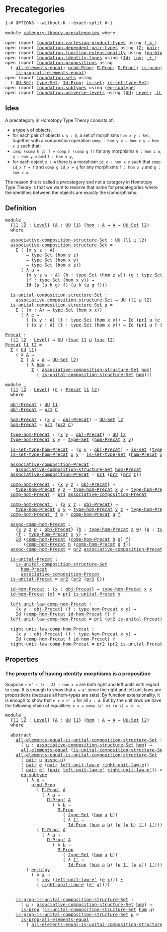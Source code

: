 # Precategories

<pre class="Agda"><a id="26" class="Symbol">{-#</a> <a id="30" class="Keyword">OPTIONS</a> <a id="38" class="Pragma">--without-K</a> <a id="50" class="Pragma">--exact-split</a> <a id="64" class="Symbol">#-}</a>

<a id="69" class="Keyword">module</a> <a id="76" href="category-theory.precategories.html" class="Module">category-theory.precategories</a> <a id="106" class="Keyword">where</a>

<a id="113" class="Keyword">open</a> <a id="118" class="Keyword">import</a> <a id="125" href="foundation.cartesian-product-types.html" class="Module">foundation.cartesian-product-types</a> <a id="160" class="Keyword">using</a> <a id="166" class="Symbol">(</a><a id="167" href="foundation-core.cartesian-product-types.html#577" class="Function Operator">_×_</a><a id="170" class="Symbol">)</a>
<a id="172" class="Keyword">open</a> <a id="177" class="Keyword">import</a> <a id="184" href="foundation.dependent-pair-types.html" class="Module">foundation.dependent-pair-types</a> <a id="216" class="Keyword">using</a> <a id="222" class="Symbol">(</a><a id="223" href="foundation-core.dependent-pair-types.html#502" class="Record">Σ</a><a id="224" class="Symbol">;</a> <a id="226" href="foundation-core.dependent-pair-types.html#575" class="InductiveConstructor">pair</a><a id="230" class="Symbol">;</a> <a id="232" href="foundation-core.dependent-pair-types.html#592" class="Field">pr1</a><a id="235" class="Symbol">;</a> <a id="237" href="foundation-core.dependent-pair-types.html#604" class="Field">pr2</a><a id="240" class="Symbol">)</a>
<a id="242" class="Keyword">open</a> <a id="247" class="Keyword">import</a> <a id="254" href="foundation.function-extensionality.html" class="Module">foundation.function-extensionality</a> <a id="289" class="Keyword">using</a> <a id="295" class="Symbol">(</a><a id="296" href="foundation.function-extensionality.html#1446" class="Function">eq-htpy</a><a id="303" class="Symbol">)</a>
<a id="305" class="Keyword">open</a> <a id="310" class="Keyword">import</a> <a id="317" href="foundation.identity-types.html" class="Module">foundation.identity-types</a> <a id="343" class="Keyword">using</a> <a id="349" class="Symbol">(</a><a id="350" href="foundation-core.identity-types.html#641" class="Datatype">Id</a><a id="352" class="Symbol">;</a> <a id="354" href="foundation-core.identity-types.html#1552" class="Function">inv</a><a id="357" class="Symbol">;</a> <a id="359" href="foundation-core.identity-types.html#1239" class="Function Operator">_∙_</a><a id="362" class="Symbol">)</a>
<a id="364" class="Keyword">open</a> <a id="369" class="Keyword">import</a> <a id="376" href="foundation.propositions.html" class="Module">foundation.propositions</a> <a id="400" class="Keyword">using</a>
  <a id="408" class="Symbol">(</a> <a id="410" href="foundation-core.propositions.html#2135" class="Function">all-elements-equal</a><a id="428" class="Symbol">;</a> <a id="430" href="foundation-core.propositions.html#5805" class="Function">prod-Prop</a><a id="439" class="Symbol">;</a> <a id="441" href="foundation.propositions.html#1941" class="Function">Π-Prop</a><a id="447" class="Symbol">;</a> <a id="449" href="foundation.propositions.html#2805" class="Function">Π-Prop&#39;</a><a id="456" class="Symbol">;</a> <a id="458" href="foundation-core.propositions.html#1246" class="Function">is-prop</a><a id="465" class="Symbol">;</a>
    <a id="471" href="foundation-core.propositions.html#2335" class="Function">is-prop-all-elements-equal</a><a id="497" class="Symbol">)</a>
<a id="499" class="Keyword">open</a> <a id="504" class="Keyword">import</a> <a id="511" href="foundation.sets.html" class="Module">foundation.sets</a> <a id="527" class="Keyword">using</a>
  <a id="535" class="Symbol">(</a> <a id="537" href="foundation-core.sets.html#1177" class="Function">UU-Set</a><a id="543" class="Symbol">;</a> <a id="545" href="foundation-core.sets.html#1291" class="Function">type-Set</a><a id="553" class="Symbol">;</a> <a id="555" href="foundation-core.sets.html#1407" class="Function">Id-Prop</a><a id="562" class="Symbol">;</a> <a id="564" href="foundation-core.sets.html#1099" class="Function">is-set</a><a id="570" class="Symbol">;</a> <a id="572" href="foundation-core.sets.html#1342" class="Function">is-set-type-Set</a><a id="587" class="Symbol">)</a>
<a id="589" class="Keyword">open</a> <a id="594" class="Keyword">import</a> <a id="601" href="foundation.subtypes.html" class="Module">foundation.subtypes</a> <a id="621" class="Keyword">using</a> <a id="627" class="Symbol">(</a><a id="628" href="foundation-core.subtypes.html#3210" class="Function">eq-subtype</a><a id="638" class="Symbol">)</a>
<a id="640" class="Keyword">open</a> <a id="645" class="Keyword">import</a> <a id="652" href="foundation.universe-levels.html" class="Module">foundation.universe-levels</a> <a id="679" class="Keyword">using</a> <a id="685" class="Symbol">(</a><a id="686" href="foundation-core.universe-levels.html#222" class="Primitive">UU</a><a id="688" class="Symbol">;</a> <a id="690" href="Agda.Primitive.html#597" class="Postulate">Level</a><a id="695" class="Symbol">;</a> <a id="697" href="Agda.Primitive.html#810" class="Primitive Operator">_⊔_</a><a id="700" class="Symbol">;</a> <a id="702" href="Agda.Primitive.html#780" class="Primitive">lsuc</a><a id="706" class="Symbol">)</a>
</pre>
## Idea

A precategory in Homotopy Type Theory consists of:
- a type `A` of objects,
- for each pair of objects `x y : A`, a set of morphisms `hom x y : Set`,
together with a composition operation `comp : hom y z → hom x y → hom x z` such that:
- `comp (comp h g) f = comp h (comp g f)` for any morphisms `h : hom z w`, `g : hom y z` and `f : hom x y`,
- for each object `x : A` there is a morphism `id_x : hom x x` such that `comp id_x f = f` and `comp g id_x = g` for any morphisms `f : hom x y` and `g : hom z x`.

The reason this is called a *pre*category and not a category in Homotopy Type Theory is that we want to reserve that name for precategories where the identities between the objects are exactly the isomorphisms.

## Definition

<pre class="Agda"><a id="1466" class="Keyword">module</a> <a id="1473" href="category-theory.precategories.html#1473" class="Module">_</a>
  <a id="1477" class="Symbol">{</a><a id="1478" href="category-theory.precategories.html#1478" class="Bound">l1</a> <a id="1481" href="category-theory.precategories.html#1481" class="Bound">l2</a> <a id="1484" class="Symbol">:</a> <a id="1486" href="Agda.Primitive.html#597" class="Postulate">Level</a><a id="1491" class="Symbol">}</a> <a id="1493" class="Symbol">{</a><a id="1494" href="category-theory.precategories.html#1494" class="Bound">A</a> <a id="1496" class="Symbol">:</a> <a id="1498" href="foundation-core.universe-levels.html#222" class="Primitive">UU</a> <a id="1501" href="category-theory.precategories.html#1478" class="Bound">l1</a><a id="1503" class="Symbol">}</a> <a id="1505" class="Symbol">(</a><a id="1506" href="category-theory.precategories.html#1506" class="Bound">hom</a> <a id="1510" class="Symbol">:</a> <a id="1512" href="category-theory.precategories.html#1494" class="Bound">A</a> <a id="1514" class="Symbol">→</a> <a id="1516" href="category-theory.precategories.html#1494" class="Bound">A</a> <a id="1518" class="Symbol">→</a> <a id="1520" href="foundation-core.sets.html#1177" class="Function">UU-Set</a> <a id="1527" href="category-theory.precategories.html#1481" class="Bound">l2</a><a id="1529" class="Symbol">)</a>
  <a id="1533" class="Keyword">where</a>
  
  <a id="1544" href="category-theory.precategories.html#1544" class="Function">associative-composition-structure-Set</a> <a id="1582" class="Symbol">:</a> <a id="1584" href="foundation-core.universe-levels.html#222" class="Primitive">UU</a> <a id="1587" class="Symbol">(</a><a id="1588" href="category-theory.precategories.html#1478" class="Bound">l1</a> <a id="1591" href="Agda.Primitive.html#810" class="Primitive Operator">⊔</a> <a id="1593" href="category-theory.precategories.html#1481" class="Bound">l2</a><a id="1595" class="Symbol">)</a>
  <a id="1599" href="category-theory.precategories.html#1544" class="Function">associative-composition-structure-Set</a> <a id="1637" class="Symbol">=</a>
    <a id="1643" href="foundation-core.dependent-pair-types.html#502" class="Record">Σ</a> <a id="1645" class="Symbol">(</a> <a id="1647" class="Symbol">{</a><a id="1648" href="category-theory.precategories.html#1648" class="Bound">x</a> <a id="1650" href="category-theory.precategories.html#1650" class="Bound">y</a> <a id="1652" href="category-theory.precategories.html#1652" class="Bound">z</a> <a id="1654" class="Symbol">:</a> <a id="1656" href="category-theory.precategories.html#1494" class="Bound">A</a><a id="1657" class="Symbol">}</a>
        <a id="1667" class="Symbol">→</a> <a id="1669" href="foundation-core.sets.html#1291" class="Function">type-Set</a> <a id="1678" class="Symbol">(</a><a id="1679" href="category-theory.precategories.html#1506" class="Bound">hom</a> <a id="1683" href="category-theory.precategories.html#1650" class="Bound">y</a> <a id="1685" href="category-theory.precategories.html#1652" class="Bound">z</a><a id="1686" class="Symbol">)</a>
        <a id="1696" class="Symbol">→</a> <a id="1698" href="foundation-core.sets.html#1291" class="Function">type-Set</a> <a id="1707" class="Symbol">(</a><a id="1708" href="category-theory.precategories.html#1506" class="Bound">hom</a> <a id="1712" href="category-theory.precategories.html#1648" class="Bound">x</a> <a id="1714" href="category-theory.precategories.html#1650" class="Bound">y</a><a id="1715" class="Symbol">)</a>
        <a id="1725" class="Symbol">→</a> <a id="1727" href="foundation-core.sets.html#1291" class="Function">type-Set</a> <a id="1736" class="Symbol">(</a><a id="1737" href="category-theory.precategories.html#1506" class="Bound">hom</a> <a id="1741" href="category-theory.precategories.html#1648" class="Bound">x</a> <a id="1743" href="category-theory.precategories.html#1652" class="Bound">z</a><a id="1744" class="Symbol">))</a>
      <a id="1753" class="Symbol">(</a> <a id="1755" class="Symbol">λ</a> <a id="1757" href="category-theory.precategories.html#1757" class="Bound">μ</a> <a id="1759" class="Symbol">→</a>
        <a id="1769" class="Symbol">{</a><a id="1770" href="category-theory.precategories.html#1770" class="Bound">x</a> <a id="1772" href="category-theory.precategories.html#1772" class="Bound">y</a> <a id="1774" href="category-theory.precategories.html#1774" class="Bound">z</a> <a id="1776" href="category-theory.precategories.html#1776" class="Bound">w</a> <a id="1778" class="Symbol">:</a> <a id="1780" href="category-theory.precategories.html#1494" class="Bound">A</a><a id="1781" class="Symbol">}</a> <a id="1783" class="Symbol">(</a><a id="1784" href="category-theory.precategories.html#1784" class="Bound">h</a> <a id="1786" class="Symbol">:</a> <a id="1788" href="foundation-core.sets.html#1291" class="Function">type-Set</a> <a id="1797" class="Symbol">(</a><a id="1798" href="category-theory.precategories.html#1506" class="Bound">hom</a> <a id="1802" href="category-theory.precategories.html#1774" class="Bound">z</a> <a id="1804" href="category-theory.precategories.html#1776" class="Bound">w</a><a id="1805" class="Symbol">))</a> <a id="1808" class="Symbol">(</a><a id="1809" href="category-theory.precategories.html#1809" class="Bound">g</a> <a id="1811" class="Symbol">:</a> <a id="1813" href="foundation-core.sets.html#1291" class="Function">type-Set</a> <a id="1822" class="Symbol">(</a><a id="1823" href="category-theory.precategories.html#1506" class="Bound">hom</a> <a id="1827" href="category-theory.precategories.html#1772" class="Bound">y</a> <a id="1829" href="category-theory.precategories.html#1774" class="Bound">z</a><a id="1830" class="Symbol">))</a>
        <a id="1841" class="Symbol">(</a><a id="1842" href="category-theory.precategories.html#1842" class="Bound">f</a> <a id="1844" class="Symbol">:</a> <a id="1846" href="foundation-core.sets.html#1291" class="Function">type-Set</a> <a id="1855" class="Symbol">(</a><a id="1856" href="category-theory.precategories.html#1506" class="Bound">hom</a> <a id="1860" href="category-theory.precategories.html#1770" class="Bound">x</a> <a id="1862" href="category-theory.precategories.html#1772" class="Bound">y</a><a id="1863" class="Symbol">))</a> <a id="1866" class="Symbol">→</a>
        <a id="1876" href="foundation-core.identity-types.html#641" class="Datatype">Id</a> <a id="1879" class="Symbol">(</a><a id="1880" href="category-theory.precategories.html#1757" class="Bound">μ</a> <a id="1882" class="Symbol">(</a><a id="1883" href="category-theory.precategories.html#1757" class="Bound">μ</a> <a id="1885" href="category-theory.precategories.html#1784" class="Bound">h</a> <a id="1887" href="category-theory.precategories.html#1809" class="Bound">g</a><a id="1888" class="Symbol">)</a> <a id="1890" href="category-theory.precategories.html#1842" class="Bound">f</a><a id="1891" class="Symbol">)</a> <a id="1893" class="Symbol">(</a><a id="1894" href="category-theory.precategories.html#1757" class="Bound">μ</a> <a id="1896" href="category-theory.precategories.html#1784" class="Bound">h</a> <a id="1898" class="Symbol">(</a><a id="1899" href="category-theory.precategories.html#1757" class="Bound">μ</a> <a id="1901" href="category-theory.precategories.html#1809" class="Bound">g</a> <a id="1903" href="category-theory.precategories.html#1842" class="Bound">f</a><a id="1904" class="Symbol">)))</a>

  <a id="1911" href="category-theory.precategories.html#1911" class="Function">is-unital-composition-structure-Set</a> <a id="1947" class="Symbol">:</a>
    <a id="1953" href="category-theory.precategories.html#1544" class="Function">associative-composition-structure-Set</a> <a id="1991" class="Symbol">→</a> <a id="1993" href="foundation-core.universe-levels.html#222" class="Primitive">UU</a> <a id="1996" class="Symbol">(</a><a id="1997" href="category-theory.precategories.html#1478" class="Bound">l1</a> <a id="2000" href="Agda.Primitive.html#810" class="Primitive Operator">⊔</a> <a id="2002" href="category-theory.precategories.html#1481" class="Bound">l2</a><a id="2004" class="Symbol">)</a>
  <a id="2008" href="category-theory.precategories.html#1911" class="Function">is-unital-composition-structure-Set</a> <a id="2044" href="category-theory.precategories.html#2044" class="Bound">μ</a> <a id="2046" class="Symbol">=</a>
    <a id="2052" href="foundation-core.dependent-pair-types.html#502" class="Record">Σ</a> <a id="2054" class="Symbol">(</a> <a id="2056" class="Symbol">(</a><a id="2057" href="category-theory.precategories.html#2057" class="Bound">x</a> <a id="2059" class="Symbol">:</a> <a id="2061" href="category-theory.precategories.html#1494" class="Bound">A</a><a id="2062" class="Symbol">)</a> <a id="2064" class="Symbol">→</a> <a id="2066" href="foundation-core.sets.html#1291" class="Function">type-Set</a> <a id="2075" class="Symbol">(</a><a id="2076" href="category-theory.precategories.html#1506" class="Bound">hom</a> <a id="2080" href="category-theory.precategories.html#2057" class="Bound">x</a> <a id="2082" href="category-theory.precategories.html#2057" class="Bound">x</a><a id="2083" class="Symbol">))</a>
      <a id="2092" class="Symbol">(</a> <a id="2094" class="Symbol">λ</a> <a id="2096" href="category-theory.precategories.html#2096" class="Bound">e</a> <a id="2098" class="Symbol">→</a>
        <a id="2108" class="Symbol">(</a> <a id="2110" class="Symbol">{</a><a id="2111" href="category-theory.precategories.html#2111" class="Bound">x</a> <a id="2113" href="category-theory.precategories.html#2113" class="Bound">y</a> <a id="2115" class="Symbol">:</a> <a id="2117" href="category-theory.precategories.html#1494" class="Bound">A</a><a id="2118" class="Symbol">}</a> <a id="2120" class="Symbol">(</a><a id="2121" href="category-theory.precategories.html#2121" class="Bound">f</a> <a id="2123" class="Symbol">:</a> <a id="2125" href="foundation-core.sets.html#1291" class="Function">type-Set</a> <a id="2134" class="Symbol">(</a><a id="2135" href="category-theory.precategories.html#1506" class="Bound">hom</a> <a id="2139" href="category-theory.precategories.html#2111" class="Bound">x</a> <a id="2141" href="category-theory.precategories.html#2113" class="Bound">y</a><a id="2142" class="Symbol">))</a> <a id="2145" class="Symbol">→</a> <a id="2147" href="foundation-core.identity-types.html#641" class="Datatype">Id</a> <a id="2150" class="Symbol">(</a><a id="2151" href="foundation-core.dependent-pair-types.html#592" class="Field">pr1</a> <a id="2155" href="category-theory.precategories.html#2044" class="Bound">μ</a> <a id="2157" class="Symbol">(</a><a id="2158" href="category-theory.precategories.html#2096" class="Bound">e</a> <a id="2160" href="category-theory.precategories.html#2113" class="Bound">y</a><a id="2161" class="Symbol">)</a> <a id="2163" href="category-theory.precategories.html#2121" class="Bound">f</a><a id="2164" class="Symbol">)</a> <a id="2166" href="category-theory.precategories.html#2121" class="Bound">f</a><a id="2167" class="Symbol">)</a> <a id="2169" href="foundation-core.cartesian-product-types.html#577" class="Function Operator">×</a>
        <a id="2179" class="Symbol">(</a> <a id="2181" class="Symbol">{</a><a id="2182" href="category-theory.precategories.html#2182" class="Bound">x</a> <a id="2184" href="category-theory.precategories.html#2184" class="Bound">y</a> <a id="2186" class="Symbol">:</a> <a id="2188" href="category-theory.precategories.html#1494" class="Bound">A</a><a id="2189" class="Symbol">}</a> <a id="2191" class="Symbol">(</a><a id="2192" href="category-theory.precategories.html#2192" class="Bound">f</a> <a id="2194" class="Symbol">:</a> <a id="2196" href="foundation-core.sets.html#1291" class="Function">type-Set</a> <a id="2205" class="Symbol">(</a><a id="2206" href="category-theory.precategories.html#1506" class="Bound">hom</a> <a id="2210" href="category-theory.precategories.html#2182" class="Bound">x</a> <a id="2212" href="category-theory.precategories.html#2184" class="Bound">y</a><a id="2213" class="Symbol">))</a> <a id="2216" class="Symbol">→</a> <a id="2218" href="foundation-core.identity-types.html#641" class="Datatype">Id</a> <a id="2221" class="Symbol">(</a><a id="2222" href="foundation-core.dependent-pair-types.html#592" class="Field">pr1</a> <a id="2226" href="category-theory.precategories.html#2044" class="Bound">μ</a> <a id="2228" href="category-theory.precategories.html#2192" class="Bound">f</a> <a id="2230" class="Symbol">(</a><a id="2231" href="category-theory.precategories.html#2096" class="Bound">e</a> <a id="2233" href="category-theory.precategories.html#2182" class="Bound">x</a><a id="2234" class="Symbol">))</a> <a id="2237" href="category-theory.precategories.html#2192" class="Bound">f</a><a id="2238" class="Symbol">))</a>

<a id="Precat"></a><a id="2242" href="category-theory.precategories.html#2242" class="Function">Precat</a> <a id="2249" class="Symbol">:</a>
  <a id="2253" class="Symbol">(</a><a id="2254" href="category-theory.precategories.html#2254" class="Bound">l1</a> <a id="2257" href="category-theory.precategories.html#2257" class="Bound">l2</a> <a id="2260" class="Symbol">:</a> <a id="2262" href="Agda.Primitive.html#597" class="Postulate">Level</a><a id="2267" class="Symbol">)</a> <a id="2269" class="Symbol">→</a> <a id="2271" href="foundation-core.universe-levels.html#222" class="Primitive">UU</a> <a id="2274" class="Symbol">(</a><a id="2275" href="Agda.Primitive.html#780" class="Primitive">lsuc</a> <a id="2280" href="category-theory.precategories.html#2254" class="Bound">l1</a> <a id="2283" href="Agda.Primitive.html#810" class="Primitive Operator">⊔</a> <a id="2285" href="Agda.Primitive.html#780" class="Primitive">lsuc</a> <a id="2290" href="category-theory.precategories.html#2257" class="Bound">l2</a><a id="2292" class="Symbol">)</a>
<a id="2294" href="category-theory.precategories.html#2242" class="Function">Precat</a> <a id="2301" href="category-theory.precategories.html#2301" class="Bound">l1</a> <a id="2304" href="category-theory.precategories.html#2304" class="Bound">l2</a> <a id="2307" class="Symbol">=</a>
  <a id="2311" href="foundation-core.dependent-pair-types.html#502" class="Record">Σ</a> <a id="2313" class="Symbol">(</a> <a id="2315" href="foundation-core.universe-levels.html#222" class="Primitive">UU</a> <a id="2318" href="category-theory.precategories.html#2301" class="Bound">l1</a><a id="2320" class="Symbol">)</a>
    <a id="2326" class="Symbol">(</a> <a id="2328" class="Symbol">λ</a> <a id="2330" href="category-theory.precategories.html#2330" class="Bound">A</a> <a id="2332" class="Symbol">→</a>
      <a id="2340" href="foundation-core.dependent-pair-types.html#502" class="Record">Σ</a> <a id="2342" class="Symbol">(</a> <a id="2344" href="category-theory.precategories.html#2330" class="Bound">A</a> <a id="2346" class="Symbol">→</a> <a id="2348" href="category-theory.precategories.html#2330" class="Bound">A</a> <a id="2350" class="Symbol">→</a> <a id="2352" href="foundation-core.sets.html#1177" class="Function">UU-Set</a> <a id="2359" href="category-theory.precategories.html#2304" class="Bound">l2</a><a id="2361" class="Symbol">)</a>
        <a id="2371" class="Symbol">(</a> <a id="2373" class="Symbol">λ</a> <a id="2375" href="category-theory.precategories.html#2375" class="Bound">hom</a> <a id="2379" class="Symbol">→</a>
          <a id="2391" href="foundation-core.dependent-pair-types.html#502" class="Record">Σ</a> <a id="2393" class="Symbol">(</a> <a id="2395" href="category-theory.precategories.html#1544" class="Function">associative-composition-structure-Set</a> <a id="2433" href="category-theory.precategories.html#2375" class="Bound">hom</a><a id="2436" class="Symbol">)</a>
            <a id="2450" class="Symbol">(</a> <a id="2452" href="category-theory.precategories.html#1911" class="Function">is-unital-composition-structure-Set</a> <a id="2488" href="category-theory.precategories.html#2375" class="Bound">hom</a><a id="2491" class="Symbol">)))</a>

<a id="2496" class="Keyword">module</a> <a id="2503" href="category-theory.precategories.html#2503" class="Module">_</a>
  <a id="2507" class="Symbol">{</a><a id="2508" href="category-theory.precategories.html#2508" class="Bound">l1</a> <a id="2511" href="category-theory.precategories.html#2511" class="Bound">l2</a> <a id="2514" class="Symbol">:</a> <a id="2516" href="Agda.Primitive.html#597" class="Postulate">Level</a><a id="2521" class="Symbol">}</a> <a id="2523" class="Symbol">(</a><a id="2524" href="category-theory.precategories.html#2524" class="Bound">C</a> <a id="2526" class="Symbol">:</a> <a id="2528" href="category-theory.precategories.html#2242" class="Function">Precat</a> <a id="2535" href="category-theory.precategories.html#2508" class="Bound">l1</a> <a id="2538" href="category-theory.precategories.html#2511" class="Bound">l2</a><a id="2540" class="Symbol">)</a>
  <a id="2544" class="Keyword">where</a>
  
  <a id="2555" href="category-theory.precategories.html#2555" class="Function">obj-Precat</a> <a id="2566" class="Symbol">:</a> <a id="2568" href="foundation-core.universe-levels.html#222" class="Primitive">UU</a> <a id="2571" href="category-theory.precategories.html#2508" class="Bound">l1</a>
  <a id="2576" href="category-theory.precategories.html#2555" class="Function">obj-Precat</a> <a id="2587" class="Symbol">=</a> <a id="2589" href="foundation-core.dependent-pair-types.html#592" class="Field">pr1</a> <a id="2593" href="category-theory.precategories.html#2524" class="Bound">C</a>
  
  <a id="2600" href="category-theory.precategories.html#2600" class="Function">hom-Precat</a> <a id="2611" class="Symbol">:</a> <a id="2613" class="Symbol">(</a><a id="2614" href="category-theory.precategories.html#2614" class="Bound">x</a> <a id="2616" href="category-theory.precategories.html#2616" class="Bound">y</a> <a id="2618" class="Symbol">:</a> <a id="2620" href="category-theory.precategories.html#2555" class="Function">obj-Precat</a><a id="2630" class="Symbol">)</a> <a id="2632" class="Symbol">→</a> <a id="2634" href="foundation-core.sets.html#1177" class="Function">UU-Set</a> <a id="2641" href="category-theory.precategories.html#2511" class="Bound">l2</a>
  <a id="2646" href="category-theory.precategories.html#2600" class="Function">hom-Precat</a> <a id="2657" class="Symbol">=</a> <a id="2659" href="foundation-core.dependent-pair-types.html#592" class="Field">pr1</a> <a id="2663" class="Symbol">(</a><a id="2664" href="foundation-core.dependent-pair-types.html#604" class="Field">pr2</a> <a id="2668" href="category-theory.precategories.html#2524" class="Bound">C</a><a id="2669" class="Symbol">)</a>

  <a id="2674" href="category-theory.precategories.html#2674" class="Function">type-hom-Precat</a> <a id="2690" class="Symbol">:</a> <a id="2692" class="Symbol">(</a><a id="2693" href="category-theory.precategories.html#2693" class="Bound">x</a> <a id="2695" href="category-theory.precategories.html#2695" class="Bound">y</a> <a id="2697" class="Symbol">:</a> <a id="2699" href="category-theory.precategories.html#2555" class="Function">obj-Precat</a><a id="2709" class="Symbol">)</a> <a id="2711" class="Symbol">→</a> <a id="2713" href="foundation-core.universe-levels.html#222" class="Primitive">UU</a> <a id="2716" href="category-theory.precategories.html#2511" class="Bound">l2</a>
  <a id="2721" href="category-theory.precategories.html#2674" class="Function">type-hom-Precat</a> <a id="2737" href="category-theory.precategories.html#2737" class="Bound">x</a> <a id="2739" href="category-theory.precategories.html#2739" class="Bound">y</a> <a id="2741" class="Symbol">=</a> <a id="2743" href="foundation-core.sets.html#1291" class="Function">type-Set</a> <a id="2752" class="Symbol">(</a><a id="2753" href="category-theory.precategories.html#2600" class="Function">hom-Precat</a> <a id="2764" href="category-theory.precategories.html#2737" class="Bound">x</a> <a id="2766" href="category-theory.precategories.html#2739" class="Bound">y</a><a id="2767" class="Symbol">)</a>

  <a id="2772" href="category-theory.precategories.html#2772" class="Function">is-set-type-hom-Precat</a> <a id="2795" class="Symbol">:</a> <a id="2797" class="Symbol">(</a><a id="2798" href="category-theory.precategories.html#2798" class="Bound">x</a> <a id="2800" href="category-theory.precategories.html#2800" class="Bound">y</a> <a id="2802" class="Symbol">:</a> <a id="2804" href="category-theory.precategories.html#2555" class="Function">obj-Precat</a><a id="2814" class="Symbol">)</a> <a id="2816" class="Symbol">→</a> <a id="2818" href="foundation-core.sets.html#1099" class="Function">is-set</a> <a id="2825" class="Symbol">(</a><a id="2826" href="category-theory.precategories.html#2674" class="Function">type-hom-Precat</a> <a id="2842" href="category-theory.precategories.html#2798" class="Bound">x</a> <a id="2844" href="category-theory.precategories.html#2800" class="Bound">y</a><a id="2845" class="Symbol">)</a>
  <a id="2849" href="category-theory.precategories.html#2772" class="Function">is-set-type-hom-Precat</a> <a id="2872" href="category-theory.precategories.html#2872" class="Bound">x</a> <a id="2874" href="category-theory.precategories.html#2874" class="Bound">y</a> <a id="2876" class="Symbol">=</a> <a id="2878" href="foundation-core.sets.html#1342" class="Function">is-set-type-Set</a> <a id="2894" class="Symbol">(</a><a id="2895" href="category-theory.precategories.html#2600" class="Function">hom-Precat</a> <a id="2906" href="category-theory.precategories.html#2872" class="Bound">x</a> <a id="2908" href="category-theory.precategories.html#2874" class="Bound">y</a><a id="2909" class="Symbol">)</a>

  <a id="2914" href="category-theory.precategories.html#2914" class="Function">associative-composition-Precat</a> <a id="2945" class="Symbol">:</a>
    <a id="2951" href="category-theory.precategories.html#1544" class="Function">associative-composition-structure-Set</a> <a id="2989" href="category-theory.precategories.html#2600" class="Function">hom-Precat</a>
  <a id="3002" href="category-theory.precategories.html#2914" class="Function">associative-composition-Precat</a> <a id="3033" class="Symbol">=</a> <a id="3035" href="foundation-core.dependent-pair-types.html#592" class="Field">pr1</a> <a id="3039" class="Symbol">(</a><a id="3040" href="foundation-core.dependent-pair-types.html#604" class="Field">pr2</a> <a id="3044" class="Symbol">(</a><a id="3045" href="foundation-core.dependent-pair-types.html#604" class="Field">pr2</a> <a id="3049" href="category-theory.precategories.html#2524" class="Bound">C</a><a id="3050" class="Symbol">))</a>

  <a id="3056" href="category-theory.precategories.html#3056" class="Function">comp-hom-Precat</a> <a id="3072" class="Symbol">:</a> <a id="3074" class="Symbol">{</a><a id="3075" href="category-theory.precategories.html#3075" class="Bound">x</a> <a id="3077" href="category-theory.precategories.html#3077" class="Bound">y</a> <a id="3079" href="category-theory.precategories.html#3079" class="Bound">z</a> <a id="3081" class="Symbol">:</a> <a id="3083" href="category-theory.precategories.html#2555" class="Function">obj-Precat</a><a id="3093" class="Symbol">}</a> <a id="3095" class="Symbol">→</a>
    <a id="3101" href="category-theory.precategories.html#2674" class="Function">type-hom-Precat</a> <a id="3117" href="category-theory.precategories.html#3077" class="Bound">y</a> <a id="3119" href="category-theory.precategories.html#3079" class="Bound">z</a> <a id="3121" class="Symbol">→</a> <a id="3123" href="category-theory.precategories.html#2674" class="Function">type-hom-Precat</a> <a id="3139" href="category-theory.precategories.html#3075" class="Bound">x</a> <a id="3141" href="category-theory.precategories.html#3077" class="Bound">y</a> <a id="3143" class="Symbol">→</a> <a id="3145" href="category-theory.precategories.html#2674" class="Function">type-hom-Precat</a> <a id="3161" href="category-theory.precategories.html#3075" class="Bound">x</a> <a id="3163" href="category-theory.precategories.html#3079" class="Bound">z</a>
  <a id="3167" href="category-theory.precategories.html#3056" class="Function">comp-hom-Precat</a> <a id="3183" class="Symbol">=</a> <a id="3185" href="foundation-core.dependent-pair-types.html#592" class="Field">pr1</a> <a id="3189" href="category-theory.precategories.html#2914" class="Function">associative-composition-Precat</a>

  <a id="3223" href="category-theory.precategories.html#3223" class="Function">comp-hom-Precat&#39;</a> <a id="3240" class="Symbol">:</a> <a id="3242" class="Symbol">{</a><a id="3243" href="category-theory.precategories.html#3243" class="Bound">x</a> <a id="3245" href="category-theory.precategories.html#3245" class="Bound">y</a> <a id="3247" href="category-theory.precategories.html#3247" class="Bound">z</a> <a id="3249" class="Symbol">:</a> <a id="3251" href="category-theory.precategories.html#2555" class="Function">obj-Precat</a><a id="3261" class="Symbol">}</a> <a id="3263" class="Symbol">→</a>
    <a id="3269" href="category-theory.precategories.html#2674" class="Function">type-hom-Precat</a> <a id="3285" href="category-theory.precategories.html#3243" class="Bound">x</a> <a id="3287" href="category-theory.precategories.html#3245" class="Bound">y</a> <a id="3289" class="Symbol">→</a> <a id="3291" href="category-theory.precategories.html#2674" class="Function">type-hom-Precat</a> <a id="3307" href="category-theory.precategories.html#3245" class="Bound">y</a> <a id="3309" href="category-theory.precategories.html#3247" class="Bound">z</a> <a id="3311" class="Symbol">→</a> <a id="3313" href="category-theory.precategories.html#2674" class="Function">type-hom-Precat</a> <a id="3329" href="category-theory.precategories.html#3243" class="Bound">x</a> <a id="3331" href="category-theory.precategories.html#3247" class="Bound">z</a>
  <a id="3335" href="category-theory.precategories.html#3223" class="Function">comp-hom-Precat&#39;</a> <a id="3352" href="category-theory.precategories.html#3352" class="Bound">f</a> <a id="3354" href="category-theory.precategories.html#3354" class="Bound">g</a> <a id="3356" class="Symbol">=</a> <a id="3358" href="category-theory.precategories.html#3056" class="Function">comp-hom-Precat</a> <a id="3374" href="category-theory.precategories.html#3354" class="Bound">g</a> <a id="3376" href="category-theory.precategories.html#3352" class="Bound">f</a>

  <a id="3381" href="category-theory.precategories.html#3381" class="Function">assoc-comp-hom-Precat</a> <a id="3403" class="Symbol">:</a>
    <a id="3409" class="Symbol">{</a><a id="3410" href="category-theory.precategories.html#3410" class="Bound">x</a> <a id="3412" href="category-theory.precategories.html#3412" class="Bound">y</a> <a id="3414" href="category-theory.precategories.html#3414" class="Bound">z</a> <a id="3416" href="category-theory.precategories.html#3416" class="Bound">w</a> <a id="3418" class="Symbol">:</a> <a id="3420" href="category-theory.precategories.html#2555" class="Function">obj-Precat</a><a id="3430" class="Symbol">}</a> <a id="3432" class="Symbol">(</a><a id="3433" href="category-theory.precategories.html#3433" class="Bound">h</a> <a id="3435" class="Symbol">:</a> <a id="3437" href="category-theory.precategories.html#2674" class="Function">type-hom-Precat</a> <a id="3453" href="category-theory.precategories.html#3414" class="Bound">z</a> <a id="3455" href="category-theory.precategories.html#3416" class="Bound">w</a><a id="3456" class="Symbol">)</a> <a id="3458" class="Symbol">(</a><a id="3459" href="category-theory.precategories.html#3459" class="Bound">g</a> <a id="3461" class="Symbol">:</a> <a id="3463" href="category-theory.precategories.html#2674" class="Function">type-hom-Precat</a> <a id="3479" href="category-theory.precategories.html#3412" class="Bound">y</a> <a id="3481" href="category-theory.precategories.html#3414" class="Bound">z</a><a id="3482" class="Symbol">)</a>
    <a id="3488" class="Symbol">(</a><a id="3489" href="category-theory.precategories.html#3489" class="Bound">f</a> <a id="3491" class="Symbol">:</a> <a id="3493" href="category-theory.precategories.html#2674" class="Function">type-hom-Precat</a> <a id="3509" href="category-theory.precategories.html#3410" class="Bound">x</a> <a id="3511" href="category-theory.precategories.html#3412" class="Bound">y</a><a id="3512" class="Symbol">)</a> <a id="3514" class="Symbol">→</a>
    <a id="3520" href="foundation-core.identity-types.html#641" class="Datatype">Id</a> <a id="3523" class="Symbol">(</a><a id="3524" href="category-theory.precategories.html#3056" class="Function">comp-hom-Precat</a> <a id="3540" class="Symbol">(</a><a id="3541" href="category-theory.precategories.html#3056" class="Function">comp-hom-Precat</a> <a id="3557" href="category-theory.precategories.html#3433" class="Bound">h</a> <a id="3559" href="category-theory.precategories.html#3459" class="Bound">g</a><a id="3560" class="Symbol">)</a> <a id="3562" href="category-theory.precategories.html#3489" class="Bound">f</a><a id="3563" class="Symbol">)</a>
       <a id="3572" class="Symbol">(</a><a id="3573" href="category-theory.precategories.html#3056" class="Function">comp-hom-Precat</a> <a id="3589" href="category-theory.precategories.html#3433" class="Bound">h</a> <a id="3591" class="Symbol">(</a><a id="3592" href="category-theory.precategories.html#3056" class="Function">comp-hom-Precat</a> <a id="3608" href="category-theory.precategories.html#3459" class="Bound">g</a> <a id="3610" href="category-theory.precategories.html#3489" class="Bound">f</a><a id="3611" class="Symbol">))</a>
  <a id="3616" href="category-theory.precategories.html#3381" class="Function">assoc-comp-hom-Precat</a> <a id="3638" class="Symbol">=</a> <a id="3640" href="foundation-core.dependent-pair-types.html#604" class="Field">pr2</a> <a id="3644" href="category-theory.precategories.html#2914" class="Function">associative-composition-Precat</a>

  <a id="3678" href="category-theory.precategories.html#3678" class="Function">is-unital-Precat</a> <a id="3695" class="Symbol">:</a>
    <a id="3701" href="category-theory.precategories.html#1911" class="Function">is-unital-composition-structure-Set</a>
      <a id="3743" href="category-theory.precategories.html#2600" class="Function">hom-Precat</a>
      <a id="3760" href="category-theory.precategories.html#2914" class="Function">associative-composition-Precat</a>
  <a id="3793" href="category-theory.precategories.html#3678" class="Function">is-unital-Precat</a> <a id="3810" class="Symbol">=</a> <a id="3812" href="foundation-core.dependent-pair-types.html#604" class="Field">pr2</a> <a id="3816" class="Symbol">(</a><a id="3817" href="foundation-core.dependent-pair-types.html#604" class="Field">pr2</a> <a id="3821" class="Symbol">(</a><a id="3822" href="foundation-core.dependent-pair-types.html#604" class="Field">pr2</a> <a id="3826" href="category-theory.precategories.html#2524" class="Bound">C</a><a id="3827" class="Symbol">))</a>

  <a id="3833" href="category-theory.precategories.html#3833" class="Function">id-hom-Precat</a> <a id="3847" class="Symbol">:</a> <a id="3849" class="Symbol">{</a><a id="3850" href="category-theory.precategories.html#3850" class="Bound">x</a> <a id="3852" class="Symbol">:</a> <a id="3854" href="category-theory.precategories.html#2555" class="Function">obj-Precat</a><a id="3864" class="Symbol">}</a> <a id="3866" class="Symbol">→</a> <a id="3868" href="category-theory.precategories.html#2674" class="Function">type-hom-Precat</a> <a id="3884" href="category-theory.precategories.html#3850" class="Bound">x</a> <a id="3886" href="category-theory.precategories.html#3850" class="Bound">x</a>
  <a id="3890" href="category-theory.precategories.html#3833" class="Function">id-hom-Precat</a> <a id="3904" class="Symbol">{</a><a id="3905" href="category-theory.precategories.html#3905" class="Bound">x</a><a id="3906" class="Symbol">}</a> <a id="3908" class="Symbol">=</a> <a id="3910" href="foundation-core.dependent-pair-types.html#592" class="Field">pr1</a> <a id="3914" href="category-theory.precategories.html#3678" class="Function">is-unital-Precat</a> <a id="3931" href="category-theory.precategories.html#3905" class="Bound">x</a>

  <a id="3936" href="category-theory.precategories.html#3936" class="Function">left-unit-law-comp-hom-Precat</a> <a id="3966" class="Symbol">:</a>
    <a id="3972" class="Symbol">{</a><a id="3973" href="category-theory.precategories.html#3973" class="Bound">x</a> <a id="3975" href="category-theory.precategories.html#3975" class="Bound">y</a> <a id="3977" class="Symbol">:</a> <a id="3979" href="category-theory.precategories.html#2555" class="Function">obj-Precat</a><a id="3989" class="Symbol">}</a> <a id="3991" class="Symbol">(</a><a id="3992" href="category-theory.precategories.html#3992" class="Bound">f</a> <a id="3994" class="Symbol">:</a> <a id="3996" href="category-theory.precategories.html#2674" class="Function">type-hom-Precat</a> <a id="4012" href="category-theory.precategories.html#3973" class="Bound">x</a> <a id="4014" href="category-theory.precategories.html#3975" class="Bound">y</a><a id="4015" class="Symbol">)</a> <a id="4017" class="Symbol">→</a>
    <a id="4023" href="foundation-core.identity-types.html#641" class="Datatype">Id</a> <a id="4026" class="Symbol">(</a><a id="4027" href="category-theory.precategories.html#3056" class="Function">comp-hom-Precat</a> <a id="4043" href="category-theory.precategories.html#3833" class="Function">id-hom-Precat</a> <a id="4057" href="category-theory.precategories.html#3992" class="Bound">f</a><a id="4058" class="Symbol">)</a> <a id="4060" href="category-theory.precategories.html#3992" class="Bound">f</a>
  <a id="4064" href="category-theory.precategories.html#3936" class="Function">left-unit-law-comp-hom-Precat</a> <a id="4094" class="Symbol">=</a> <a id="4096" href="foundation-core.dependent-pair-types.html#592" class="Field">pr1</a> <a id="4100" class="Symbol">(</a><a id="4101" href="foundation-core.dependent-pair-types.html#604" class="Field">pr2</a> <a id="4105" href="category-theory.precategories.html#3678" class="Function">is-unital-Precat</a><a id="4121" class="Symbol">)</a>

  <a id="4126" href="category-theory.precategories.html#4126" class="Function">right-unit-law-comp-hom-Precat</a> <a id="4157" class="Symbol">:</a>
    <a id="4163" class="Symbol">{</a><a id="4164" href="category-theory.precategories.html#4164" class="Bound">x</a> <a id="4166" href="category-theory.precategories.html#4166" class="Bound">y</a> <a id="4168" class="Symbol">:</a> <a id="4170" href="category-theory.precategories.html#2555" class="Function">obj-Precat</a><a id="4180" class="Symbol">}</a> <a id="4182" class="Symbol">(</a><a id="4183" href="category-theory.precategories.html#4183" class="Bound">f</a> <a id="4185" class="Symbol">:</a> <a id="4187" href="category-theory.precategories.html#2674" class="Function">type-hom-Precat</a> <a id="4203" href="category-theory.precategories.html#4164" class="Bound">x</a> <a id="4205" href="category-theory.precategories.html#4166" class="Bound">y</a><a id="4206" class="Symbol">)</a> <a id="4208" class="Symbol">→</a>
    <a id="4214" href="foundation-core.identity-types.html#641" class="Datatype">Id</a> <a id="4217" class="Symbol">(</a><a id="4218" href="category-theory.precategories.html#3056" class="Function">comp-hom-Precat</a> <a id="4234" href="category-theory.precategories.html#4183" class="Bound">f</a> <a id="4236" href="category-theory.precategories.html#3833" class="Function">id-hom-Precat</a><a id="4249" class="Symbol">)</a> <a id="4251" href="category-theory.precategories.html#4183" class="Bound">f</a>
  <a id="4255" href="category-theory.precategories.html#4126" class="Function">right-unit-law-comp-hom-Precat</a> <a id="4286" class="Symbol">=</a> <a id="4288" href="foundation-core.dependent-pair-types.html#604" class="Field">pr2</a> <a id="4292" class="Symbol">(</a><a id="4293" href="foundation-core.dependent-pair-types.html#604" class="Field">pr2</a> <a id="4297" href="category-theory.precategories.html#3678" class="Function">is-unital-Precat</a><a id="4313" class="Symbol">)</a>
</pre>
## Properties

### The property of having identity morphisms is a proposition

Suppose `e e' : (x : A) → hom x x` are both right and left units with regard to `comp`. It is enough to show that `e = e'` since the right and left unit laws are propositions (because all hom-types are sets). By function extensionality, it is enough to show that `e x = e' x` for all `x : A`. But by the unit laws we have the following chain of equalities:
`e x = comp (e' x) (e x) = e' x.`

<pre class="Agda"><a id="4799" class="Keyword">module</a> <a id="4806" href="category-theory.precategories.html#4806" class="Module">_</a>
  <a id="4810" class="Symbol">{</a><a id="4811" href="category-theory.precategories.html#4811" class="Bound">l1</a> <a id="4814" href="category-theory.precategories.html#4814" class="Bound">l2</a> <a id="4817" class="Symbol">:</a> <a id="4819" href="Agda.Primitive.html#597" class="Postulate">Level</a><a id="4824" class="Symbol">}</a> <a id="4826" class="Symbol">{</a><a id="4827" href="category-theory.precategories.html#4827" class="Bound">A</a> <a id="4829" class="Symbol">:</a> <a id="4831" href="foundation-core.universe-levels.html#222" class="Primitive">UU</a> <a id="4834" href="category-theory.precategories.html#4811" class="Bound">l1</a><a id="4836" class="Symbol">}</a> <a id="4838" class="Symbol">(</a><a id="4839" href="category-theory.precategories.html#4839" class="Bound">hom</a> <a id="4843" class="Symbol">:</a> <a id="4845" href="category-theory.precategories.html#4827" class="Bound">A</a> <a id="4847" class="Symbol">→</a> <a id="4849" href="category-theory.precategories.html#4827" class="Bound">A</a> <a id="4851" class="Symbol">→</a> <a id="4853" href="foundation-core.sets.html#1177" class="Function">UU-Set</a> <a id="4860" href="category-theory.precategories.html#4814" class="Bound">l2</a><a id="4862" class="Symbol">)</a>
  <a id="4866" class="Keyword">where</a>

  <a id="4875" class="Keyword">abstract</a>
    <a id="4888" href="category-theory.precategories.html#4888" class="Function">all-elements-equal-is-unital-composition-structure-Set</a> <a id="4943" class="Symbol">:</a>
      <a id="4951" class="Symbol">(</a> <a id="4953" href="category-theory.precategories.html#4953" class="Bound">μ</a> <a id="4955" class="Symbol">:</a> <a id="4957" href="category-theory.precategories.html#1544" class="Function">associative-composition-structure-Set</a> <a id="4995" href="category-theory.precategories.html#4839" class="Bound">hom</a><a id="4998" class="Symbol">)</a> <a id="5000" class="Symbol">→</a>
      <a id="5008" href="foundation-core.propositions.html#2135" class="Function">all-elements-equal</a> <a id="5027" class="Symbol">(</a><a id="5028" href="category-theory.precategories.html#1911" class="Function">is-unital-composition-structure-Set</a> <a id="5064" href="category-theory.precategories.html#4839" class="Bound">hom</a> <a id="5068" href="category-theory.precategories.html#4953" class="Bound">μ</a><a id="5069" class="Symbol">)</a>
    <a id="5075" href="category-theory.precategories.html#4888" class="Function">all-elements-equal-is-unital-composition-structure-Set</a>
      <a id="5136" class="Symbol">(</a> <a id="5138" href="foundation-core.dependent-pair-types.html#575" class="InductiveConstructor">pair</a> <a id="5143" href="category-theory.precategories.html#5143" class="Bound">μ</a> <a id="5145" href="category-theory.precategories.html#5145" class="Bound">assoc-μ</a><a id="5152" class="Symbol">)</a>
      <a id="5160" class="Symbol">(</a> <a id="5162" href="foundation-core.dependent-pair-types.html#575" class="InductiveConstructor">pair</a> <a id="5167" href="category-theory.precategories.html#5167" class="Bound">e</a> <a id="5169" class="Symbol">(</a><a id="5170" href="foundation-core.dependent-pair-types.html#575" class="InductiveConstructor">pair</a> <a id="5175" href="category-theory.precategories.html#5175" class="Bound">left-unit-law-e</a> <a id="5191" href="category-theory.precategories.html#5191" class="Bound">right-unit-law-e</a><a id="5207" class="Symbol">))</a>
      <a id="5216" class="Symbol">(</a> <a id="5218" href="foundation-core.dependent-pair-types.html#575" class="InductiveConstructor">pair</a> <a id="5223" href="category-theory.precategories.html#5223" class="Bound">e&#39;</a> <a id="5226" class="Symbol">(</a><a id="5227" href="foundation-core.dependent-pair-types.html#575" class="InductiveConstructor">pair</a> <a id="5232" href="category-theory.precategories.html#5232" class="Bound">left-unit-law-e&#39;</a> <a id="5249" href="category-theory.precategories.html#5249" class="Bound">right-unit-law-e&#39;</a><a id="5266" class="Symbol">))</a> <a id="5269" class="Symbol">=</a>
      <a id="5277" href="foundation-core.subtypes.html#3210" class="Function">eq-subtype</a>
        <a id="5296" class="Symbol">(</a> <a id="5298" class="Symbol">λ</a> <a id="5300" href="category-theory.precategories.html#5300" class="Bound">x</a> <a id="5302" class="Symbol">→</a>
          <a id="5314" href="foundation-core.propositions.html#5805" class="Function">prod-Prop</a>
            <a id="5336" class="Symbol">(</a> <a id="5338" href="foundation.propositions.html#2805" class="Function">Π-Prop&#39;</a> <a id="5346" href="category-theory.precategories.html#4827" class="Bound">A</a>
              <a id="5362" class="Symbol">(</a> <a id="5364" class="Symbol">λ</a> <a id="5366" href="category-theory.precategories.html#5366" class="Bound">a</a> <a id="5368" class="Symbol">→</a>
                <a id="5386" href="foundation.propositions.html#2805" class="Function">Π-Prop&#39;</a> <a id="5394" href="category-theory.precategories.html#4827" class="Bound">A</a>
                  <a id="5414" class="Symbol">(</a> <a id="5416" class="Symbol">λ</a> <a id="5418" href="category-theory.precategories.html#5418" class="Bound">b</a> <a id="5420" class="Symbol">→</a>
                    <a id="5442" href="foundation.propositions.html#1941" class="Function">Π-Prop</a>
                      <a id="5471" class="Symbol">(</a> <a id="5473" href="foundation-core.sets.html#1291" class="Function">type-Set</a> <a id="5482" class="Symbol">(</a><a id="5483" href="category-theory.precategories.html#4839" class="Bound">hom</a> <a id="5487" href="category-theory.precategories.html#5366" class="Bound">a</a> <a id="5489" href="category-theory.precategories.html#5418" class="Bound">b</a><a id="5490" class="Symbol">))</a>
                      <a id="5515" class="Symbol">(</a> <a id="5517" class="Symbol">λ</a> <a id="5519" href="category-theory.precategories.html#5519" class="Bound">f&#39;</a> <a id="5522" class="Symbol">→</a>
                        <a id="5548" href="foundation-core.sets.html#1407" class="Function">Id-Prop</a> <a id="5556" class="Symbol">(</a><a id="5557" href="category-theory.precategories.html#4839" class="Bound">hom</a> <a id="5561" href="category-theory.precategories.html#5366" class="Bound">a</a> <a id="5563" href="category-theory.precategories.html#5418" class="Bound">b</a><a id="5564" class="Symbol">)</a> <a id="5566" class="Symbol">(</a><a id="5567" href="category-theory.precategories.html#5143" class="Bound">μ</a> <a id="5569" class="Symbol">(</a><a id="5570" href="category-theory.precategories.html#5300" class="Bound">x</a> <a id="5572" href="category-theory.precategories.html#5418" class="Bound">b</a><a id="5573" class="Symbol">)</a> <a id="5575" href="category-theory.precategories.html#5519" class="Bound">f&#39;</a><a id="5577" class="Symbol">)</a> <a id="5579" href="category-theory.precategories.html#5519" class="Bound">f&#39;</a><a id="5581" class="Symbol">))))</a>
            <a id="5598" class="Symbol">(</a> <a id="5600" href="foundation.propositions.html#2805" class="Function">Π-Prop&#39;</a> <a id="5608" href="category-theory.precategories.html#4827" class="Bound">A</a>
              <a id="5624" class="Symbol">(</a> <a id="5626" class="Symbol">λ</a> <a id="5628" href="category-theory.precategories.html#5628" class="Bound">a</a> <a id="5630" class="Symbol">→</a>
                <a id="5648" href="foundation.propositions.html#2805" class="Function">Π-Prop&#39;</a> <a id="5656" href="category-theory.precategories.html#4827" class="Bound">A</a>
                  <a id="5676" class="Symbol">(</a> <a id="5678" class="Symbol">λ</a> <a id="5680" href="category-theory.precategories.html#5680" class="Bound">b</a> <a id="5682" class="Symbol">→</a>
                    <a id="5704" href="foundation.propositions.html#1941" class="Function">Π-Prop</a>
                      <a id="5733" class="Symbol">(</a> <a id="5735" href="foundation-core.sets.html#1291" class="Function">type-Set</a> <a id="5744" class="Symbol">(</a><a id="5745" href="category-theory.precategories.html#4839" class="Bound">hom</a> <a id="5749" href="category-theory.precategories.html#5628" class="Bound">a</a> <a id="5751" href="category-theory.precategories.html#5680" class="Bound">b</a><a id="5752" class="Symbol">))</a>
                      <a id="5777" class="Symbol">(</a> <a id="5779" class="Symbol">λ</a> <a id="5781" href="category-theory.precategories.html#5781" class="Bound">f&#39;</a> <a id="5784" class="Symbol">→</a>
                        <a id="5810" href="foundation-core.sets.html#1407" class="Function">Id-Prop</a> <a id="5818" class="Symbol">(</a><a id="5819" href="category-theory.precategories.html#4839" class="Bound">hom</a> <a id="5823" href="category-theory.precategories.html#5628" class="Bound">a</a> <a id="5825" href="category-theory.precategories.html#5680" class="Bound">b</a><a id="5826" class="Symbol">)</a> <a id="5828" class="Symbol">(</a><a id="5829" href="category-theory.precategories.html#5143" class="Bound">μ</a> <a id="5831" href="category-theory.precategories.html#5781" class="Bound">f&#39;</a> <a id="5834" class="Symbol">(</a><a id="5835" href="category-theory.precategories.html#5300" class="Bound">x</a> <a id="5837" href="category-theory.precategories.html#5628" class="Bound">a</a><a id="5838" class="Symbol">))</a> <a id="5841" href="category-theory.precategories.html#5781" class="Bound">f&#39;</a><a id="5843" class="Symbol">)))))</a>
        <a id="5857" class="Symbol">(</a> <a id="5859" href="foundation.function-extensionality.html#1446" class="Function">eq-htpy</a>
          <a id="5877" class="Symbol">(</a> <a id="5879" class="Symbol">λ</a> <a id="5881" href="category-theory.precategories.html#5881" class="Bound">x</a> <a id="5883" class="Symbol">→</a>
            <a id="5897" class="Symbol">(</a> <a id="5899" href="foundation-core.identity-types.html#1552" class="Function">inv</a> <a id="5903" class="Symbol">(</a><a id="5904" href="category-theory.precategories.html#5232" class="Bound">left-unit-law-e&#39;</a> <a id="5921" class="Symbol">(</a><a id="5922" href="category-theory.precategories.html#5167" class="Bound">e</a> <a id="5924" href="category-theory.precategories.html#5881" class="Bound">x</a><a id="5925" class="Symbol">)))</a> <a id="5929" href="foundation-core.identity-types.html#1239" class="Function Operator">∙</a>
            <a id="5943" class="Symbol">(</a> <a id="5945" href="category-theory.precategories.html#5191" class="Bound">right-unit-law-e</a> <a id="5962" class="Symbol">(</a><a id="5963" href="category-theory.precategories.html#5223" class="Bound">e&#39;</a> <a id="5966" href="category-theory.precategories.html#5881" class="Bound">x</a><a id="5967" class="Symbol">))))</a>


    <a id="5978" href="category-theory.precategories.html#5978" class="Function">is-prop-is-unital-composition-structure-Set</a> <a id="6022" class="Symbol">:</a>
      <a id="6030" class="Symbol">(</a> <a id="6032" href="category-theory.precategories.html#6032" class="Bound">μ</a> <a id="6034" class="Symbol">:</a> <a id="6036" href="category-theory.precategories.html#1544" class="Function">associative-composition-structure-Set</a> <a id="6074" href="category-theory.precategories.html#4839" class="Bound">hom</a><a id="6077" class="Symbol">)</a> <a id="6079" class="Symbol">→</a>
      <a id="6087" href="foundation-core.propositions.html#1246" class="Function">is-prop</a> <a id="6095" class="Symbol">(</a><a id="6096" href="category-theory.precategories.html#1911" class="Function">is-unital-composition-structure-Set</a> <a id="6132" href="category-theory.precategories.html#4839" class="Bound">hom</a> <a id="6136" href="category-theory.precategories.html#6032" class="Bound">μ</a><a id="6137" class="Symbol">)</a>
    <a id="6143" href="category-theory.precategories.html#5978" class="Function">is-prop-is-unital-composition-structure-Set</a> <a id="6187" href="category-theory.precategories.html#6187" class="Bound">μ</a> <a id="6189" class="Symbol">=</a>
      <a id="6197" href="foundation-core.propositions.html#2335" class="Function">is-prop-all-elements-equal</a>
        <a id="6232" class="Symbol">(</a> <a id="6234" href="category-theory.precategories.html#4888" class="Function">all-elements-equal-is-unital-composition-structure-Set</a> <a id="6289" href="category-theory.precategories.html#6187" class="Bound">μ</a><a id="6290" class="Symbol">)</a>
</pre>